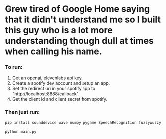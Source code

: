 # Grew tired of Google Home saying that it didn't understand me so I built this guy who is a lot more understanding though dull at times when calling his name.

### To run: 
1. Get an openai, elevenlabs api key.
2. Create a spotify dev account and setup an app.
3. Set the redirect uri in your spotify app to "http://localhost:8888/callback".
4. Get the client id and client secret from spotify.

### Then just run:
 ```bash
pip install sounddevice wave numpy pygame SpeechRecognition fuzzywuzzy duckduckgo-search spotipy platformdirs
```
 ```bash
python main.py
```
